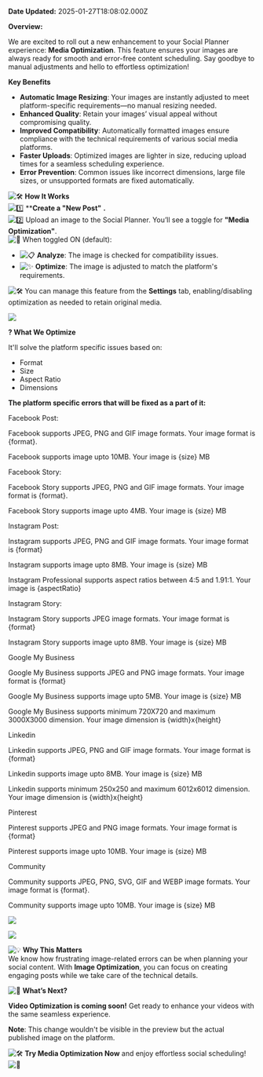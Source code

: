 **Date Updated:** 2025-01-27T18:08:02.000Z

  
**Overview:**

We are excited to roll out a new enhancement to your Social Planner experience: **Media Optimization**. This feature ensures your images are always ready for smooth and error-free content scheduling. Say goodbye to manual adjustments and hello to effortless optimization!

  
**Key Benefits**

* **Automatic Image Resizing**: Your images are instantly adjusted to meet platform-specific requirements—no manual resizing needed.
* **Enhanced Quality**: Retain your images’ visual appeal without compromising quality.
* **Improved Compatibility**: Automatically formatted images ensure compliance with the technical requirements of various social media platforms.
* **Faster Uploads**: Optimized images are lighter in size, reducing upload times for a seamless scheduling experience.
* **Error Prevention**: Common issues like incorrect dimensions, large file sizes, or unsupported formats are fixed automatically.

  
![:hammer_and_wrench:](https://s3.amazonaws.com/cdn.freshdesk.com/data/helpdesk/attachments/production/155040503109/original/piULhkWzQMrMSyNsIPppptM8o-hDeVBAhQ.png?1737977262) **How It Works**  
![:one:](https://s3.amazonaws.com/cdn.freshdesk.com/data/helpdesk/attachments/production/155040503113/original/jwrcKYFZpnX5LCuLu97FRHookr38F7-m3Q.png?1737977262) ****Create a "New Post"** **.**  
![:two:](https://s3.amazonaws.com/cdn.freshdesk.com/data/helpdesk/attachments/production/155040503124/original/_bTjM9_S8_c-eNNA2Xs7Vem39T22bGIi2Q.png?1737977262) Upload an image to the Social Planner. You’ll see a toggle for **"Media Optimization"**.  
![:arrows_counterclockwise:](https://s3.amazonaws.com/cdn.freshdesk.com/data/helpdesk/attachments/production/155040503120/original/oVgpwlGFc0n3MXzE20yHBrbNUUPnb_Iqrw.png?1737977262) When toggled ON (default):

* ![:clipboard:](https://s3.amazonaws.com/cdn.freshdesk.com/data/helpdesk/attachments/production/155040503123/original/QM08Y0L4KsHuRny4y0HMtBZL8oCjel6TeQ.png?1737977262) **Analyze**: The image is checked for compatibility issues.
* ![:sparkles:](https://s3.amazonaws.com/cdn.freshdesk.com/data/helpdesk/attachments/production/155040503112/original/5O65esgV-IvmhwUPAv8h8ojMZ2IODYl5vQ.png?1737977262) **Optimize**: The image is adjusted to match the platform's requirements.

![:hammer_and_wrench:](https://s3.amazonaws.com/cdn.freshdesk.com/data/helpdesk/attachments/production/155040503111/original/Mx6px_Hj7Dd9-r4kBenG22UdmdAJDTBAFg.png?1737977262) You can manage this feature from the **Settings** tab, enabling/disabling optimization as needed to retain original media.

![](https://s3.amazonaws.com/cdn.freshdesk.com/data/helpdesk/attachments/production/155040504940/original/bqaYRueS3BgaRYpTNQISC0Lt1f-1QghVDw.png?1737978297)
  
  
**? What We Optimize**

It'll solve the platform specific issues based on:

* Format
* Size
* Aspect Ratio
* Dimensions

  
**The platform specific errors that will be fixed as a part of it:**

Facebook Post:

Facebook supports JPEG, PNG and GIF image formats. Your image format is {format}.

Facebook supports image upto 10MB. Your image is {size} MB

  
Facebook Story:

Facebook Story supports JPEG, PNG and GIF image formats. Your image format is {format}.

Facebook Story supports image upto 4MB. Your image is {size} MB

  
Instagram Post:

Instagram supports JPEG, PNG and GIF image formats. Your image format is {format}

Instagram supports image upto 8MB. Your image is {size} MB

Instagram Professional supports aspect ratios between 4:5 and 1.91:1\. Your image is {aspectRatio}

  
Instagram Story:

Instagram Story supports JPEG image formats. Your image format is {format}

Instagram Story supports image upto 8MB. Your image is {size} MB

  
Google My Business

Google My Business supports JPEG and PNG image formats. Your image format is {format}

Google My Business supports image upto 5MB. Your image is {size} MB

Google My Business supports minimum 720X720 and maximum 3000X3000 dimension. Your image dimension is {width}x{height}

  
Linkedin

Linkedin supports JPEG, PNG and GIF image formats. Your image format is {format}

Linkedin supports image upto 8MB. Your image is {size} MB

Linkedin supports minimum 250x250 and maximum 6012x6012 dimension. Your image dimension is {width}x{height}
  
  
Pinterest

Pinterest supports JPEG and PNG image formats. Your image format is {format}

Pinterest supports image upto 10MB. Your image is {size} MB

  
Community

Community supports JPEG, PNG, SVG, GIF and WEBP image formats. Your image format is {format}.

Community supports image upto 10MB. Your image is {size} MB

  
![](https://s3.amazonaws.com/cdn.freshdesk.com/data/helpdesk/attachments/production/155040504764/original/W0ppkOgRs1sWKw-NMNC2TxiXY7A4xvFD6g.png?1737978224)

  
![](https://s3.amazonaws.com/cdn.freshdesk.com/data/helpdesk/attachments/production/155040504832/original/fNega_DpiSy-ikm5dUtKvfPAMBm1I4Mbwg.png?1737978237)

  
![:bulb:](https://s3.amazonaws.com/cdn.freshdesk.com/data/helpdesk/attachments/production/155040503125/original/R0by3CeAhKtQMQ4UW4VUM5bT-hKZuA1hRw.png?1737977262) **Why This Matters**  
We know how frustrating image-related errors can be when planning your social content. With **Image Optimization**, you can focus on creating engaging posts while we take care of the technical details.

  
![:movie_camera:](https://s3.amazonaws.com/cdn.freshdesk.com/data/helpdesk/attachments/production/155040503122/original/17m3tggGl_2FXvZo_vcnK6V2bIBlql_VMQ.png?1737977262) **What’s Next?**

**Video Optimization is coming soon!** Get ready to enhance your videos with the same seamless experience.

  
**Note**: This change wouldn't be visible in the preview but the actual published image on the platform.

  
![:hammer_and_wrench:](https://s3.amazonaws.com/cdn.freshdesk.com/data/helpdesk/attachments/production/155040503110/original/RIJxZrt_H6LeO_qdGRhOnoYNakadPfG7Gw.png?1737977262) **Try Media Optimization Now** and enjoy effortless social scheduling! ![:tada:](https://s3.amazonaws.com/cdn.freshdesk.com/data/helpdesk/attachments/production/155040503119/original/KIXcCbCHVAeSqklqlOF6kcCgT_jUhVYgcw.png?1737977262)